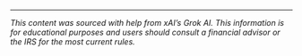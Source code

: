 <BR>
<BR>
<BR>

*******************************

_This content was sourced with help from xAI’s Grok AI. This information is for educational purposes and users should consult a financial advisor or the IRS for the most current rules._
